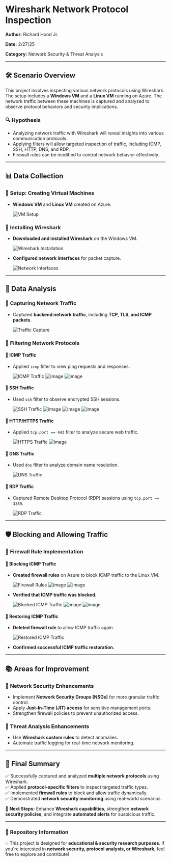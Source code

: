 # Wireshark Network Protocol Inspection

**Author:** Richard Hood Jr. 

**Date:** 2/27/25 

**Category:** Network Security & Threat Analysis  

---

## 🛠️ Scenario Overview
This project involves inspecting various network protocols using Wireshark. The setup includes a **Windows VM** and a **Linux VM** running on Azure. The network traffic between these machines is captured and analyzed to observe protocol behaviors and security implications.

### 🔍 **Hypothesis**
- Analyzing network traffic with Wireshark will reveal insights into various communication protocols.
- Applying filters will allow targeted inspection of traffic, including ICMP, SSH, HTTP, DNS, and RDP.
- Firewall rules can be modified to control network behavior effectively.

---

## 📊 Data Collection

### 📝 **Setup: Creating Virtual Machines**
- **Windows VM** and **Linux VM** created on Azure.
  
  ![VM Setup](https://github.com/user-attachments/assets/770b3b68-42e1-42f8-b194-1653ccf684be)

### 📝 **Installing Wireshark**
- **Downloaded and installed Wireshark** on the Windows VM.
  
  ![Wireshark Installation](https://github.com/user-attachments/assets/41acc126-196f-463a-9b25-38363b249638)
- **Configured network interfaces** for packet capture.
  
  ![Network Interfaces](https://github.com/user-attachments/assets/c70621e2-f46e-4d2c-a1b7-499614a6b8c0)

---

## 🚀 Data Analysis

### 📝 **Capturing Network Traffic**
- Captured **backend network traffic**, including **TCP, TLS, and ICMP packets**.
  
  ![Traffic Capture](https://github.com/user-attachments/assets/ae42ac7e-15d6-4ce1-adff-f8369c18e8ef)

### 📝 **Filtering Network Protocols**

#### 🔹 **ICMP Traffic**
- Applied `icmp` filter to view ping requests and responses.
  
  ![ICMP Traffic](https://github.com/user-attachments/assets/5147f190-da46-4a55-9efe-b79d84ad31a8)
  ![image](https://github.com/user-attachments/assets/a0449cac-a28d-47cd-8eaa-03bece931d9c)
  ![image](https://github.com/user-attachments/assets/9d00d673-6473-4e6c-97f2-b2e456684d95)


  
#### 🔹 **SSH Traffic**
- Used `ssh` filter to observe encrypted SSH sessions.
  
  ![SSH Traffic](https://github.com/user-attachments/assets/4e71af7c-d2fc-4197-a416-2b49f236fa09)
  ![image](https://github.com/user-attachments/assets/1f53c45b-c0e4-4274-8a03-654b2072e51e)
  ![image](https://github.com/user-attachments/assets/2d5caaaf-e34c-4020-b159-fdedce77afe1)
  ![image](https://github.com/user-attachments/assets/fa60351a-9f44-4c3d-9755-af120d3b781f)

#### 🔹 **HTTP/HTTPS Traffic**
- Applied `tcp.port == 443` filter to analyze secure web traffic.
  
  ![HTTPS Traffic](https://github.com/user-attachments/assets/339ba5e2-2313-4321-ae3a-e89324d22a14)
  ![image](https://github.com/user-attachments/assets/193cfd26-b8c9-466d-a004-5a1f0ebdd834)

#### 🔹 **DNS Traffic**
- Used `dns` filter to analyze domain name resolution.
  
  ![DNS Traffic](https://github.com/user-attachments/assets/8a995d43-c1cc-4add-942c-0865d4278205)

#### 🔹 **RDP Traffic**
- Captured Remote Desktop Protocol (RDP) sessions using `tcp.port == 3389`.
  
  ![RDP Traffic](https://github.com/user-attachments/assets/2e8155a2-cb61-48cd-9329-347124e6fa20)

---

## 🛡️ Blocking and Allowing Traffic

### 📝 **Firewall Rule Implementation**

#### 🔹 **Blocking ICMP Traffic**
- **Created firewall rules** on Azure to block ICMP traffic to the Linux VM.
  
  ![Firewall Rules](https://github.com/user-attachments/assets/4cbf9bfd-9ff6-40b6-9475-62bb9f2df9f0)
  ![image](https://github.com/user-attachments/assets/80ce5bfd-0615-4c64-b033-fb645222f23f)
  ![image](https://github.com/user-attachments/assets/7a56f7e1-e2cc-4f0c-b45d-388091b61396)

- **Verified that ICMP traffic was blocked.**
  
  ![Blocked ICMP Traffic](https://github.com/user-attachments/assets/e9bed013-e178-42bf-a0d5-8b51eee26f56)
  ![image](https://github.com/user-attachments/assets/f38ab521-eeda-4496-aa62-68d37cce7443)
  ![image](https://github.com/user-attachments/assets/b8f38a48-ce94-480a-a5a9-adfbef4e167b)


#### 🔹 **Restoring ICMP Traffic**
- **Deleted firewall rule** to allow ICMP traffic again.
  
  ![Restored ICMP Traffic](https://github.com/user-attachments/assets/10aa47be-88da-45f1-a67f-04876588e950)
- **Confirmed successful ICMP traffic restoration.**

---

## 📚 Areas for Improvement

### 🔹 **Network Security Enhancements**
- Implement **Network Security Groups (NSGs)** for more granular traffic control.
- Apply **Just-In-Time (JIT) access** for sensitive management ports.
- Strengthen firewall policies to prevent unauthorized access.

### 🔹 **Threat Analysis Enhancements**
- Use **Wireshark custom rules** to detect anomalies.
- Automate traffic logging for real-time network monitoring.

---

## 📖 Final Summary
✅ Successfully captured and analyzed **multiple network protocols** using Wireshark.  
✅ Applied **protocol-specific filters** to inspect targeted traffic types.  
✅ Implemented **firewall rules** to block and allow traffic dynamically.  
✅ Demonstrated **network security monitoring** using real-world scenarios.  

🔐 **Next Steps:** Enhance **Wireshark capabilities**, strengthen **network security policies**, and integrate **automated alerts** for suspicious traffic.  

---

### 📌 **Repository Information**

💡 This project is designed for **educational & security research purposes**. If you're interested in **network security, protocol analysis, or Wireshark**, feel free to explore and contribute!  
